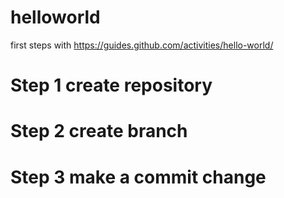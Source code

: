 # helloworld
first steps with 
https://guides.github.com/activities/hello-world/
# Step 1 create repository
# Step 2 create branch
# Step 3 make a commit change
